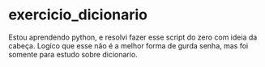 # exercicio_dicionario
Estou aprendendo python, e resolvi fazer esse script do zero com ideia da cabeça. Logíco que esse não é a melhor forma de gurda senha, mas foi somente para estudo sobre dicionario.
